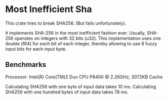 Most Inefficient Sha
========

This crate tries to break SHA256. (But fails unfortunately).

It implements SHA-256 in the most inefficient fashion ever. Usually, SHA-256 operates on integers with 32 bits (u32). This implementation uses one double (f64) for each bit of each integer, thereby allowing to use 8 fuzzy input bits for each input byte.

## Benchmarks

Processor: Intel(R) Core(TM)2 Duo CPU     P8400  @ 2.26GHz, 3072KB Cache

Calculating SHA256 with one byte of input data takes 10 ms.
Calculating SHA256 with one hundred bytes of input data takes 78 ms.